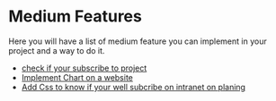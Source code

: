 # Medium Features

Here you will have a list of medium feature you can implement in your project and a way to do it.

- [check if your subscribe to project](check_if_your_subcribe_to_project.md)
- [Implement Chart on a website](implement_chart_on_a_website.md)
- [Add Css to know if your well subcribe on intranet on planing](add_css_to_know_if_your_well_subcribe_on_intranet_on_planning.md)

